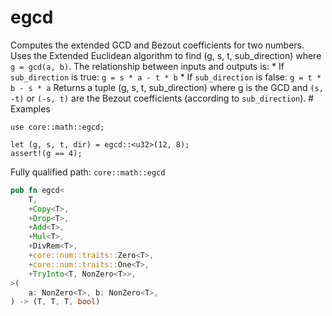 # egcd

Computes the extended GCD and Bezout coefficients for two numbers.  Uses the Extended Euclidean algorithm to find (g, s, t, sub_direction) where `g = gcd(a, b)`. The relationship between inputs and outputs is: * If `sub_direction` is true:  `g = s * a - t * b` * If `sub_direction` is false: `g = t * b - s * a`  Returns a tuple (g, s, t, sub_direction) where g is the GCD and `(s, -t)` or `(-s, t)` are the Bezout coefficients (according to `sub_direction`).  # Examples
```cairo
use core::math::egcd;

let (g, s, t, dir) = egcd::<u32>(12, 8);
assert!(g == 4);
```

Fully qualified path: `core::math::egcd`

```rust
pub fn egcd<
    T,
    +Copy<T>,
    +Drop<T>,
    +Add<T>,
    +Mul<T>,
    +DivRem<T>,
    +core::num::traits::Zero<T>,
    +core::num::traits::One<T>,
    +TryInto<T, NonZero<T>>,
>(
    a: NonZero<T>, b: NonZero<T>,
) -> (T, T, T, bool)
```

